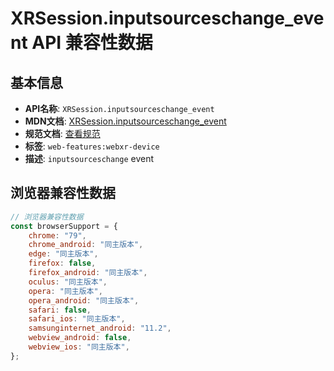 # XRSession.inputsourceschange_event API 兼容性数据

## 基本信息

- **API名称**: `XRSession.inputsourceschange_event`
- **MDN文档**: [XRSession.inputsourceschange_event](https://developer.mozilla.org/docs/Web/API/XRSession/inputsourceschange_event)
- **规范文档**: [查看规范](https://immersive-web.github.io/webxr/#eventdef-xrsession-inputsourceschange,https://immersive-web.github.io/webxr/#dom-xrsession-oninputsourceschange)
- **标签**: `web-features:webxr-device`
- **描述**: `inputsourceschange` event

## 浏览器兼容性数据

```javascript
// 浏览器兼容性数据
const browserSupport = {
    chrome: "79",
    chrome_android: "同主版本",
    edge: "同主版本",
    firefox: false,
    firefox_android: "同主版本",
    oculus: "同主版本",
    opera: "同主版本",
    opera_android: "同主版本",
    safari: false,
    safari_ios: "同主版本",
    samsunginternet_android: "11.2",
    webview_android: false,
    webview_ios: "同主版本",
};

```

